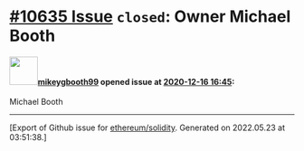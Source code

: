 # [\#10635 Issue](https://github.com/ethereum/solidity/issues/10635) `closed`: Owner Michael Booth

#### <img src="https://avatars.githubusercontent.com/u/51540400?u=8c15b77076d12b97c1c312c45c9866fa2cb5dc6d&v=4" width="50">[mikeygbooth99](https://github.com/mikeygbooth99) opened issue at [2020-12-16 16:45](https://github.com/ethereum/solidity/issues/10635):

 Michael Booth




-------------------------------------------------------------------------------



[Export of Github issue for [ethereum/solidity](https://github.com/ethereum/solidity). Generated on 2022.05.23 at 03:51:38.]
